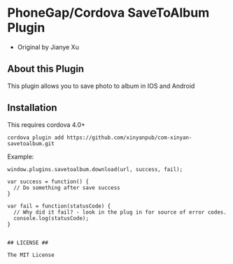 # PhoneGap/Cordova SaveToAlbum Plugin
 * Original by Jianye Xu

## About this Plugin
This plugin allows you to save photo to album in IOS and Android

## Installation

This requires cordova 4.0+
    
    cordova plugin add https://github.com/xinyanpub/com-xinyan-savetoalbum.git

Example:

```
window.plugins.savetoalbum.download(url, success, fail);

var success = function() {
  // Do something after save success
}

var fail = function(statusCode) {
  // Why did it fail? - look in the plug in for source of error codes.
  console.log(statusCode);
}


## LICENSE ##

The MIT License